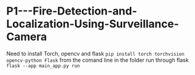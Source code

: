 # P1---Fire-Detection-and-Localization-Using-Surveillance-Camera
Need to install Torch, opencv and flask
`pip install torch torchvision opencv-python Flask`
from the comand line in the folder run through flask 
`flask --app main_app.py run`

